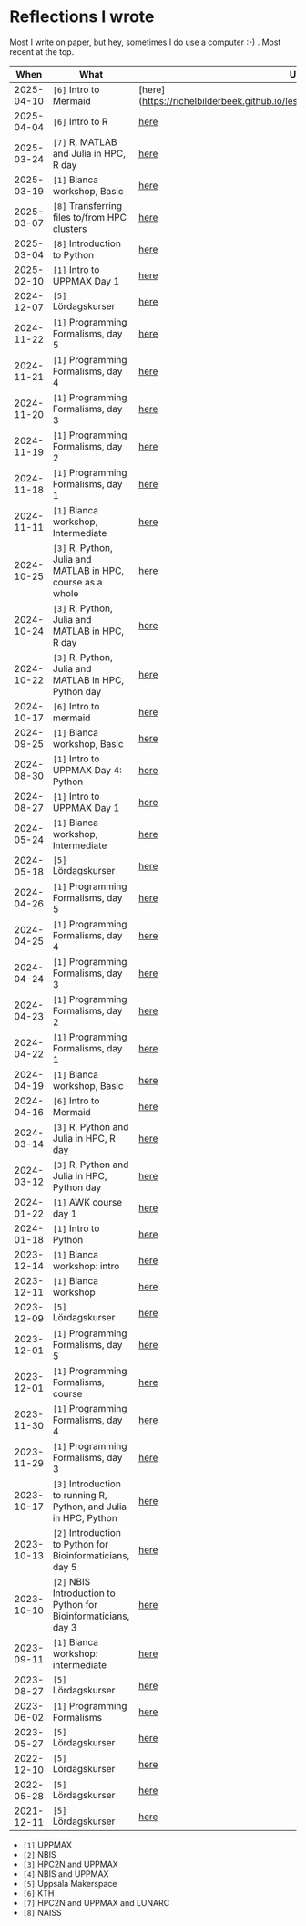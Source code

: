 # Reflections I wrote

Most I write on paper, but hey, sometimes I do use a computer :-) .
Most recent at the top.

When      |What                                                              |URL
----------|------------------------------------------------------------------|------
2025-04-10|`[6]` Intro to Mermaid                                            |[here](<https://richelbilderbeek.github.io/lesson_mermaid/reflections/20250410/>
2025-04-04|`[6]` Intro to R                                                  |[here](https://richelbilderbeek.github.io/intro_r_course/reflections/20250404/)
2025-03-24|`[7]` R, MATLAB and Julia in HPC, R day                           |[here](https://github.com/UPPMAX/R-matlab-julia-HPC/blob/main/reflections/20250324_richel/README.md)
2025-03-19|`[1]` Bianca workshop, Basic                                      |[here](https://uppmax.github.io/bianca_workshops/reflections/20250319/20250319_richel/)
2025-03-07|`[8]` Transferring files to/from HPC clusters                     |[here](https://uppmax.github.io/naiss_file_transfer_course/reflections/20250307/)
2025-03-04|`[8]` Introduction to Python                                      |[here](https://uppmax.github.io/naiss_intro_python/reflections/20250304/)
2025-02-10|`[1]` Intro to UPPMAX Day 1                                       |[here](https://uppmax.github.io/uppmax_intro_day_1/reflections/20250210/)
2024-12-07|`[5]` Lördagskurser                                               |[here](https://uppsala-makerspace.github.io/loerdagskurser/reflektioner/20241207_richel/)
2024-11-22|`[1]` Programming Formalisms, day 5                               |[here](https://uppmax.github.io/programming_formalisms/reflections/2024_autumn/20241122_richel/)
2024-11-21|`[1]` Programming Formalisms, day 4                               |[here](https://uppmax.github.io/programming_formalisms/reflections/2024_autumn/20241121_richel/)
2024-11-20|`[1]` Programming Formalisms, day 3                               |[here](https://uppmax.github.io/programming_formalisms/reflections/2024_autumn/20241120_richel/)
2024-11-19|`[1]` Programming Formalisms, day 2                               |[here](https://uppmax.github.io/programming_formalisms/reflections/2024_autumn/20241119_richel/)
2024-11-18|`[1]` Programming Formalisms, day 1                               |[here](https://uppmax.github.io/programming_formalisms/reflections/2024_autumn/20241118_richel/)
2024-11-11|`[1]` Bianca workshop, Intermediate                               |[here](https://uppmax.github.io/bianca_workshops/reflections/20241111/20241111_richel)
2024-10-25|`[3]` R, Python, Julia and MATLAB in HPC, course as a whole       |[here](https://github.com/UPPMAX/R-python-julia-matlab-HPC/tree/main/reflections/20241025_richel/README.md)
2024-10-24|`[3]` R, Python, Julia and MATLAB in HPC, R day                   |[here](https://github.com/UPPMAX/R-python-julia-matlab-HPC/tree/main/reflections/20241024_richel/README.md)
2024-10-22|`[3]` R, Python, Julia and MATLAB in HPC, Python day              |[here](https://github.com/UPPMAX/R-python-julia-matlab-HPC/tree/main/reflections/20241022_richel/README.md)
2024-10-17|`[6]` Intro to mermaid                                            |[here](https://github.com/richelbilderbeek/lesson_mermaid/blob/main/reflections/20241017/README.md)
2024-09-25|`[1]` Bianca workshop, Basic                                      |[here](https://uppmax.github.io/bianca_workshops/reflections/20240925/20240925_richel)
2024-08-30|`[1]` Intro to UPPMAX Day 4: Python                               |[here](https://uppmax.github.io/naiss_intro_python/reflections/20240830/)
2024-08-27|`[1]` Intro to UPPMAX Day 1                                       |[here](https://uppmax.github.io/uppmax_intro_day_1/reflections/20240827/)
2024-05-24|`[1]` Bianca workshop, Intermediate                               |[here](https://uppmax.github.io/bianca_workshops/reflections/20240524/20240524_richel)
2024-05-18|`[5]` Lördagskurser                                               |[here](https://uppsala-makerspace.github.io/loerdagskurser/reflektioner/20240518_richel/)
2024-04-26|`[1]` Programming Formalisms, day 5                               |[here](https://uppmax.github.io/programming_formalisms/reflections/2024_summer/20240426_richel/)
2024-04-25|`[1]` Programming Formalisms, day 4                               |[here](https://uppmax.github.io/programming_formalisms/reflections/2024_summer/20240425_richel/)
2024-04-24|`[1]` Programming Formalisms, day 3                               |[here](https://uppmax.github.io/programming_formalisms/reflections/2024_summer/20240424_richel/)
2024-04-23|`[1]` Programming Formalisms, day 2                               |[here](https://uppmax.github.io/programming_formalisms/reflections/2024_summer/20240423_richel/)
2024-04-22|`[1]` Programming Formalisms, day 1                               |[here](https://uppmax.github.io/programming_formalisms/reflections/2024_summer/20240422_richel/)
2024-04-19|`[1]` Bianca workshop, Basic                                      |[here](https://uppmax.github.io/bianca_workshops/reflections/20240419/20240419_richel)
2024-04-16|`[6]` Intro to Mermaid                                            |[here](https://github.com/richelbilderbeek/lesson_mermaid/blob/main/reflections/20240416/README.md)
2024-03-14|`[3]` R, Python and Julia in HPC, R day                           |[here](https://github.com/UPPMAX/R-python-julia-matlab-HPC/tree/main/reflections/20240314_richel/README.md)
2024-03-12|`[3]` R, Python and Julia in HPC, Python day                      |[here](https://github.com/UPPMAX/R-python-julia-matlab-HPC/tree/main/reflections/20240312_richel/README.md)
2024-01-22|`[1]` AWK course day 1                                            |[here](https://github.com/richelbilderbeek/awk_course/blob/master/reflections/20240122/README.md)
2024-01-18|`[1]` Intro to Python                                             |[here](https://uppmax.github.io/naiss_intro_python/reflections/20240118)
2023-12-14|`[1]` Bianca workshop: intro                                      |[here](https://uppmax.github.io/bianca_workshops/reflections/20231214/20231214_richel)
2023-12-11|`[1]` Bianca workshop                                             |[here](https://uppmax.github.io/bianca_workshops/reflections/20231211/20231211_richel)
2023-12-09|`[5]` Lördagskurser                                               |[here](https://uppsala-makerspace.github.io/loerdagskurser/reflektioner/20231209_richel/)
2023-12-01|`[1]` Programming Formalisms, day 5                               |[here](https://uppmax.github.io/programming_formalisms/reflections/2023_autumn/day_5_reflection/)
2023-12-01|`[1]` Programming Formalisms, course                              |[here](https://uppmax.github.io/programming_formalisms/reflections/2023_autumn/course_reflection/)
2023-11-30|`[1]` Programming Formalisms, day 4                               |[here](https://uppmax.github.io/programming_formalisms/reflections/2023_autumn/day_4_reflection/)
2023-11-29|`[1]` Programming Formalisms, day 3                               |[here](https://uppmax.github.io/programming_formalisms/reflections/2023_autumn/day_3_reflection/)
2023-10-17|`[3]` Introduction to running R, Python, and Julia in HPC, Python |[here](https://github.com/UPPMAX/R-python-julia-matlab-HPC/blob/main/reflections/20231017/README.md)
2023-10-13|`[2]` Introduction to Python for Bioinformaticians, day 5         |[here](https://github.com/NBISweden/workshop-python/blob/ht23/lesson_plans/day_5/20231113_reflection.md)
2023-10-10|`[2]` NBIS Introduction to Python for Bioinformaticians, day 3    |[here](https://github.com/NBISweden/workshop-python/blob/ht23/lesson_plans/day_3/20231110_reflection.md)
2023-09-11|`[1]` Bianca workshop: intermediate                               |[here](https://uppmax.github.io/bianca_workshops/reflections/20230911/20230911_richel)
2023-08-27|`[5]` Lördagskurser                                               |[here](https://uppsala-makerspace.github.io/loerdagskurser/reflektioner/20230827_richel/)
2023-06-02|`[1]` Programming Formalisms                                      |[here](https://uppmax.github.io/programming_formalisms/reflections/2023_summer/)
2023-05-27|`[5]` Lördagskurser                                               |[here](https://uppsala-makerspace.github.io/loerdagskurser/reflektioner/20230527_richel/)
2022-12-10|`[5]` Lördagskurser                                               |[here](https://uppsala-makerspace.github.io/loerdagskurser/reflektioner/20221210_richel/)
2022-05-28|`[5]` Lördagskurser                                               |[here](https://uppsala-makerspace.github.io/loerdagskurser/reflektioner/20220528_richel/)
2021-12-11|`[5]` Lördagskurser                                               |[here](https://uppsala-makerspace.github.io/loerdagskurser/reflektioner/20211211_richel/)

- `[1]` UPPMAX
- `[2]` NBIS
- `[3]` HPC2N and UPPMAX
- `[4]` NBIS and UPPMAX
- `[5]` Uppsala Makerspace
- `[6]` KTH
- `[7]` HPC2N and UPPMAX and LUNARC
- `[8]` NAISS
